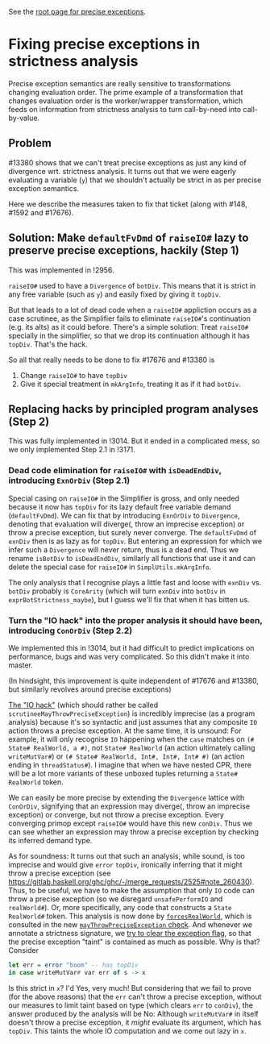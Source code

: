 See the [root page for precise exceptions](https://gitlab.haskell.org/ghc/ghc/-/wikis/exceptions/precise-exceptions).

# Fixing precise exceptions in strictness analysis

Precise exception semantics are really sensitive to transformations changing evaluation order. The prime example of a transformation that changes evaluation order is the worker/wrapper transformation, which feeds on information from strictness analysis to turn call-by-need into call-by-value.

## Problem

#13380 shows that we can't treat precise exceptions as just any kind of divergence wrt. strictness analysis. It turns out that we were eagerly evaluating a variable (`y`) that we shouldn't actually be strict in as per precise exception semantics. 

Here we describe the measures taken to fix that ticket (along with #148, #1592 and #17676).

## Solution: Make `defaultFvDmd` of `raiseIO#` lazy to preserve precise exceptions, hackily (Step 1)

This was implemented in !2956.

`raiseIO#` used to have a `Divergence` of `botDiv`. This means that it is strict in any free variable (such as `y`) and easily fixed by giving it `topDiv`.

But that leads to a lot of dead code when a `raiseIO#` appliction occurs as a case scrutinee, as the Simplifier fails to eliminate `raiseIO#`'s continuation (e.g. its alts) as it could before. There's a simple solution: Treat `raiseIO#` specially in the simplifier, so that we drop its continuation although it has `topDiv`. That's the hack.

So all that really needs to be done to fix #17676 and #13380 is
1. Change `raiseIO#` to have `topDiv`
2. Give it special treatment in `mkArgInfo`, treating it as if it had `botDiv`.

## Replacing hacks by principled program analyses (Step 2)

This was fully implemented in !3014. But it ended in a complicated mess, so we only implemented Step 2.1 in !3171.

### Dead code elimination for `raiseIO#` with `isDeadEndDiv`, introducing `ExnOrDiv` (Step 2.1)

Special casing on `raiseIO#` in the Simplifier is gross, and only needed because it now has `topDiv` for its lazy default free variable demand (`defaultFvDmd`). We can fix that by introducing `ExnOrDiv` to `Divergence`, denoting that evaluation will diverge(, throw an imprecise exception) or throw a precise exception, but surely never converge. The `defaultFvDmd` of `exnDiv` then is as lazy as for `topDiv`. But entering an expression for which we infer such a `Divergence` will never return, thus is a dead end. Thus we rename `isBotDiv` to `isDeadEndDiv`, similarly all functions that use it and can delete the special case for `raiseIO#` in `SimplUtils.mkArgInfo`.

The only analysis that I recognise plays a little fast and loose with `exnDiv` vs. `botDiv` probably is `CoreArity` (which will turn `exnDiv` into `botDiv` in `exprBotStrictness_maybe`), but I guess we'll fix that when it has bitten us.

### Turn the "IO hack" into the proper analysis it should have been, introducing `ConOrDiv` (Step 2.2)

We implemented this in !3014, but it had difficult to predict implications on performance, bugs and was very complicated. So this didn't make it into master.

(In hindsight, this improvement is quite independent of #17676 and #13380, but similarly revolves around precise exceptions)

[The "IO hack"](https://gitlab.haskell.org/ghc/ghc/-/blob/5ac04eed98056e82d9648c39bacd477aac8b49ff/compiler/GHC/Core/Utils.hs#L1036) (which should rather be called `scrutineeMayThrowPreciseException`) is incredibly imprecise (as a program analysis) because it's so syntactic and just assumes that any composite `IO` action throws a precise exception. At the same time, it is unsound: For example, it will only recognise `IO` happening when the `case` matches on `(# State# RealWorld, a #)`, not `State# RealWorld` (an action ultimately calling `writeMutVar#`) or `(# State# RealWorld, Int#, Int#, Int# #)` (an action ending in `threadStatus#`). I imagine that when we have nested CPR, there will be a lot more variants of these unboxed tuples returning a `State# RealWorld` token.

We can easily be more precise by extending the `Divergence` lattice with `ConOrDiv`, signifying that an expression may diverge(, throw an imprecise exception) or converge, but not throw a precise exception. Every converging primop except `raiseIO#` would have this new `conDiv`. Thus we can see whether an expression may throw a precise exception by checking its inferred demand type.

As for soundness: It turns out that such an analysis, while sound, is too imprecise and would give `error` `topDiv`, ironically inferring that it might throw a precise exception (see https://gitlab.haskell.org/ghc/ghc/-/merge_requests/2525#note_260430). Thus, to be useful, we have to make the assumption that only `IO` code can throw a precise exception (so we disregard `unsafePerformIO` and `realWorld#`). Or, more specifically, any code that constructs a `State RealWorld#` token. This analysis is now done by [`forcesRealWorld`](https://gitlab.haskell.org/ghc/ghc/-/blob/28ed3fb4fed153f97237600c2839d76d6de0f701/compiler/stranal/DmdAnal.hs#L345), which is consulted in the new [`mayThrowPreciseException` check](https://gitlab.haskell.org/ghc/ghc/-/blob/28ed3fb4fed153f97237600c2839d76d6de0f701/compiler/stranal/DmdAnal.hs#L334). And whenever we annotate a strictness signature, we [try to clear the exception flag](https://gitlab.haskell.org/ghc/ghc/-/blob/28ed3fb4fed153f97237600c2839d76d6de0f701/compiler/stranal/DmdAnal.hs#L369), so that the precise exception "taint" is contained as much as possible. Why is that? Consider

```hs
let err = error "boom" -- has topDiv
in case writeMutVar# var err of s -> x
```

Is this strict in `x`? I'd Yes, very much! But considering that we fail to prove (for the above reasons) that the `err` can't throw a precise exception, without our measures to limit taint based on type (which clears `err` to `conDiv`), the answer produced by the analysis will be No: Although `writeMutVar#` in itself doesn't throw a precise exception, it *might* evaluate its argument, which has `topDiv`. This taints the whole IO computation and we come out lazy in `x`.